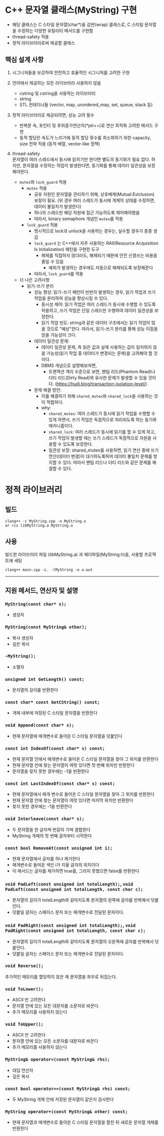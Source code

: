# C++ 문자열 클래스(MyString) 구현
- 해당 클래스는 C 스타일 문자열(char*)을 감싼(wrap) 클래스로, C 스타일 문자열을 수정하는 다양한 유틸리티 메서드를 구현함
- thread-safety 적용
- 정적 라이브러리로써 제공할 클래스

## 핵심 설계 사항
1. 시그니처들을 보강하여 안전하고 효율적인 시그니처를 고려한 구현

2. 언어에서 제공하는 모든 라이브러리 사용하지 않음
    - cstring 및 cstring을 사용하는 라이브러리
    - string 
    - STL 컨테이너들 (vector, map, unordered_map, set, queue, stack 등)
  
3. 정적 라이브러리로 제공되려면, 성능 고려 필수
    - 반복문 속, 포인터 및 후위증가연산자(*ptr++)로 연산 최적화 고려한 메서드 구현
    - 동적 할당은 속도가 느리기에 동적 할당 횟수를 최소화하기 위한 capacity, size 전략 적용 (동적 배열, vector-like 정책)

4. thread-safety <br>
문자열이 여러 스레드에서 동시에 읽히기만 한다면 별도의 동기화가 필요 없다. 하지만, 문자열을 수정하는 작업이 발생한다면, 동기화를 통해 데이터 일관성을 보장해야한다.
    - `mutex`와 `lock_guard` 적용
        - `mutex` 적용
            - 공유 자원인 문자열을 관리하기 위해, 상호배제(Mutual Exlclusion) 보장이 필요. (위 경우 여러 스레드가 동시에 개체의 상태를 수정하면, 데이터 불일치가 발생한다)
            - 하나의 스레드만 해당 자원에 접근 가능하도록 제어해야했음
            - 따라서, binary semaphore 개념인 `mutex`를 적용
        - `lock_guard` 적용
            - 명시적으로 lock과 unlock을 사용하는 경우는, 실수할 경우가 종종 생김
            - `lock_guard` 는 C++에서 자주 사용하는 RAII(Resource Acquisition Is Initialization) 패턴을 구현한 도구
                - 해제를 직접하지 않더라도, 해제되기 때문에 안전 신경쓰는 비용을 줄일 수 있음
                    - 예외가 발생하는 경우에도 자동으로 해제되도록 보장해준다
            - 따라서, `lock_guard`를 적용
    - 더 나은 고려사항
        - 읽기-쓰기 분리
            - 성능 향상: 읽기-쓰기 패턴이 빈번히 발생하는 경우, 읽기 작업과 쓰기 작업을 분리하여 성능을 향상시킬 수 있다.
                - 동시성 제어: 읽기 작업은 여러 스레드가 동시에 수행할 수 있도록 허용하고, 쓰기 작업은 단일 스레드만 수행하여 데이터 일관성을 보장한다.
                - 읽기 작업 빈도: string과 같은 데이터 구조에서는 읽기 작업이 많을 것으로 "예상"한다. 따라서, 읽기-쓰기 분리를 통해 성능 이점을 얻을 가능성이 크다.
            - 데이터 일관성 문제:
                - 데이터 일관성 문제, 즉 읽은 값과 실제 사용하는 값이 일치하지 않을 가능성(읽기 작업 중 데이터가 변경되는 문제)을 고려해야 할 것이다.
                - DBMS 개념으로 설명해보자면,
                    - 트랜잭션 격리 수준으로 보면, 팬텀 리드(Phantom Read)나 더티 리드(Dirty Read)와 유사한 문제가 발생할 수 있을 것이다. (https://hudi.blog/transaction-isolation-level/)
            - 문제 해결 방안:
                - 이를 해결하기 위해 `shared_mutex`와 `shared_lock`을 사용하는 것이 적합하다.
                - why:
                    - `shared_mutex`: 여러 스레드가 동시에 읽기 작업을 수행할 수 있게 하면서, 쓰기 작업은 독점적으로 처리되도록 하는 동기화 메커니즘이다.
                    - `shared_lock`: 여러 스레드가 동시에 읽기를 할 수 있게 하고, 쓰기 작업이 발생할 때는 쓰기 스레드가 독점적으로 자원을 사용할 수 있도록 보장한다.
                    - 일관성 보장: shared_mutex를 사용하면, 읽기 연산 중에 쓰기 연산(데이터 변경)이 대기하도록하여 데이터 불일치 문제를 방지할 수 있다. 따라서 팬텀 리드나 더티 리드와 같은 문제를 해결할 수 있다.

  
# 정적 라이브러리 
## 빌드
```shell
clang++ -c MyString.cpp -o MyString.o
ar rcs libMyString.a MyString.o
```

## 사용
빌드한 라이브러리 파일 (libMyString.a) 과 헤더파일(MyString.h)을, 사용할 프로젝트에 세팅

``` shell
clang++ main.cpp -L. -lMyString -o a.out
```

---

## 지원 메서드, 연산자 및 설명

### `MyString(const char* s);`
- 생성자
### `MyString(const MyString& other);`
- 복사 생성자
- 깊은 복사
### `~MyString();`
- 소멸자

### `unsigned int GetLength() const;`
- 문자열의 길이를 반환한다
### `const char* const GetCString() const;`
- 개체 내부에 저장된 C 스타일 문자열을 반환한다
### `void Append(const char* s);`
- 현재 문자열에 매개변수로 들어온 C 스타일 문자열을 덧붙인다
### `const int IndexOf(const char* s) const;`
- 현재 문자열 안에서 매개변수로 들어온 C 스타일 문자열을 찾아 그 위치를 반환한다
- 현재 문자열 안에 찾는 문자열이 여럿 있다면 첫 번째 위치만 반환한다
- 문자열을 찾지 못한 경우에는 -1을 반환한다
### `const int LastIndexOf(const char* s) const;`
- 현재 문자열에서 매개 변수로 들어온 C 스타일 문자열을 찾아 그 위치를 반환한다
- 현재 문자열 안에 찾는 문자열이 여럿 있다면 마지막 위치만 반환한다
- 찾지 못한 경우에는 -1을 반환한다
### `void Interleave(const char* s);`
- 두 문자열을 한 글자씩 번갈아 가며 결합한다
- MyString 개체의 첫 번째 글자부터 시작한다
### `const bool RemoveAt(const unsigned int i);`
- 현재 문자열에서 글자를 하나 제거한다
- 매개변수로 들어온 색인 i가 지울 글자의 위치이다
- 이 메서드는 글자를 제거하면 true를, 그러지 못했으면 false를 반환한다
### `void PadLeft(const unsigned int totalLength);`, `void PadLeft(const unsigned int totalLength, const char c);`
- 문자열의 길이가 totalLength와 같아지도록 문자열의 왼쪽에 글자를 반복해서 덧붙인다.
- 덧붙일 글자는 스페이스 문자 또는 매개변수로 전달된 문자이다.
### `void PadRight(const unsigned int totalLength);`, `void PadRight(const unsigned int totalLength, const char c);`
- 문자열의 길이가 totalLength와 같아지도록 문자열의 오른쪽에 글자를 반복해서 덧붙인다.
- 덧붙일 글자는 스페이스 문자 또는 매개변수로 전달된 문자이다.
### `void Reverse();`
추가적인 메모리를 할당하지 않은 채 문자열을 좌우로 뒤집는다.
### `void ToLower();`
- ASCII 만 고려한다
- 문자열 안에 있는 모든 대문자를 소문자로 바꾼다.
- 추가 메모리를 사용하지 않는다
### `void ToUpper();`
- ASCII 만 고려한다
- 문자열 안에 있는 모든 소문자를 대문자로 바꾼다 
- 추가 메모리를 사용하지 않는다

### `MyString& operator=(const MyString& rhs);`
- 대입 연산자
- 깊은 복사
### `const bool operator==(const MyString& rhs) const;`
- 두 MyString 개체 안에 저장된 문자열이 같은지 검사한다
### `MyString operator+(const MyString& other) const;`
- 현재 문자열과 매개변수로 들어온 C 스타일 문자열을 합친 뒤 새로운 문자열 개체를 반환한다
